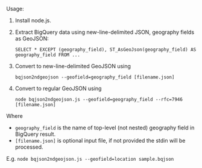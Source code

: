 Usage:

1. Install node.js.

2. Extract BigQuery data using new-line-delimited JSON, geography fields as GeoJSON:

   `SELECT * EXCEPT (geography_field), ST_AsGeoJson(geography_field) AS geography_field FROM ...`
3. Convert to new-line-delimited GeoJSON using

   `bqjson2ndgeojson --geofield=geography_field [filename.json]`   
4. Convert to regular GeoJSON using

   `node bqjson2ndgeojson.js --geofield=geography_field --rfc=7946 [filename.json]`

Where
* `geography_field` is the name of top-level (not nested) geography field in BigQuery result.
* `[filename.json]` is optional input file, if not provided the stdin will be processed.

E.g.
`node bqjson2ndgeojson.js --geofield=location sample.bqjson`
